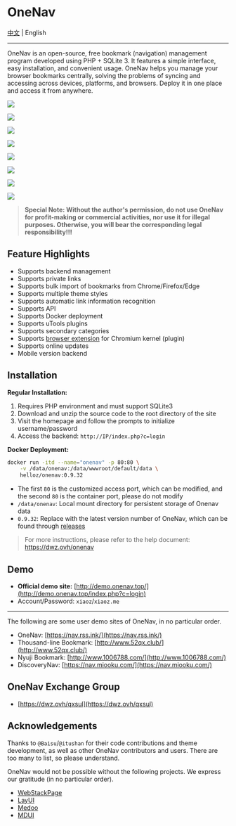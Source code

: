 # OneNav

[中文](./README.md) | English

___

OneNav is an open-source, free bookmark (navigation) management program developed using PHP + SQLite 3. It features a simple interface, easy installation, and convenient usage. OneNav helps you manage your browser bookmarks centrally, solving the problems of syncing and accessing across devices, platforms, and browsers. Deploy it in one place and access it from anywhere.

![](https://i.bmp.ovh/imgs/2020/12/40f222b7da7a89c9.png)

![](https://i.bmp.ovh/imgs/2021/04/5c46f84f158d8d3a.png)

![](https://img.rss.ink/imgs/2022/03/cba9f1946776a8f0.png)

![](https://img.rss.ink/imgs/2022/03/4b1d6c95484e69bc.png)

![](https://img.rss.ink/imgs/2022/06/08/401b42279dd971f0.png)

![](https://img.rss.ink/imgs/2022/06/07/1a2f6c3f81b64f6a.png)

![](https://img.rss.ink/imgs/2022/06/06/172432e9d3564113.png)

![](https://i.bmp.ovh/imgs/2020/12/abba0af566f3c16a.png)

> **Special Note: Without the author's permission, do not use OneNav for profit-making or commercial activities, nor use it for illegal purposes. Otherwise, you will bear the corresponding legal responsibility!!!**

## Feature Highlights

* Supports backend management
* Supports private links
* Supports bulk import of bookmarks from Chrome/Firefox/Edge
* Supports multiple theme styles
* Supports automatic link information recognition
* Supports API
* Supports Docker deployment
* Supports uTools plugins
* Supports secondary categories
* Supports [browser extension](https://dwz.ovh/4kxn2) for Chromium kernel (plugin)
* Supports online updates
* Mobile version backend

## Installation

**Regular Installation:**

1. Requires PHP environment and must support SQLite3
2. Download and unzip the source code to the root directory of the site
3. Visit the homepage and follow the prompts to initialize username/password
4. Access the backend: `http://IP/index.php?c=login`

**Docker Deployment:**

```bash
docker run -itd --name="onenav" -p 80:80 \
    -v /data/onenav:/data/wwwroot/default/data \
    helloz/onenav:0.9.32
```
* The first `80` is the customized access port, which can be modified, and the second `80` is the container port, please do not modify
* `/data/onenav`: Local mount directory for persistent storage of Onenav data
* `0.9.32`: Replace with the latest version number of OneNav, which can be found through [releases](https://github.com/helloxz/onenav/releases)

> For more instructions, please refer to the help document: https://dwz.ovh/onenav

## Demo

* **Official demo site:** [http://demo.onenav.top/](http://demo.onenav.top/index.php?c=login)
* Account/Password: `xiaoz`/`xiaoz.me`

___

The following are some user demo sites of OneNav, in no particular order.

* OneNav: [https://nav.rss.ink/](https://nav.rss.ink/)
* Thousand-line Bookmark: [http://www.52qx.club/](http://www.52qx.club/)
* Nyuji Bookmark: [http://www.1006788.com/](http://www.1006788.com/)
* DiscoveryNav: [https://nav.miooku.com/](https://nav.miooku.com/)

## OneNav Exchange Group

* [https://dwz.ovh/qxsul](https://dwz.ovh/qxsul)

## Acknowledgements

Thanks to `@Baisu`/`@itushan` for their code contributions and theme development, as well as other OneNav contributors and users. There are too many to list, so please understand.

OneNav would not be possible without the following projects. We express our gratitude (in no particular order).

* [WebStackPage](https://github.com/WebStackPage/WebStackPage.github.io)
* [LayUI](https://github.com/sentsin/layui)
* [Medoo](https://github.com/catfan/Medoo)
* [MDUI](https://github.com/zdhxiong/mdui)
